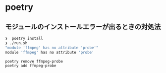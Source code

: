 # poetry

## モジュールのインストールエラーが出るときの対処法

```bash
❯  poetry install
❯ ./run.sh  
"module 'ffmpeg' has no attribute 'probe'"
module 'ffmpeg' has no attribute 'probe'  
```

```bash
poetry remove ffmpeg-probe
poetry add ffmpeg-probe 
```


<!-- 
```bash
```

 -->
